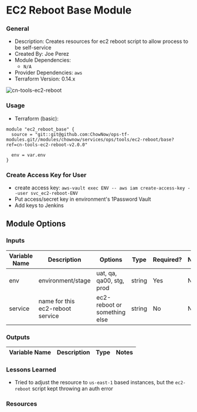 # EC2 Reboot Base Module

### General

* Description: Creates resources for ec2 reboot script to allow process to be self-service
* Created By: Joe Perez
* Module Dependencies:
  * `N/A`
* Provider Dependencies: `aws`
* Terraform Version: 0.14.x

![cn-tools-ec2-reboot](https://github.com/ChowNow/ops-tf-modules/workflows/cn-tools-ec2-reboot/badge.svg)

### Usage

* Terraform (basic):

```
module "ec2_reboot_base" {
  source = "git::git@github.com:ChowNow/ops-tf-modules.git//modules/chownow/services/ops/tools/ec2-reboot/base?ref=cn-tools-ec2-reboot-v2.0.0"

  env = var.env
}
```

### Create Access Key for User

* create access key: `aws-vault exec ENV -- aws iam create-access-key --user svc_ec2-reboot-ENV`
* Put access/secret key in environment's 1Password Vault
* Add keys to Jenkins

## Module Options


### Inputs

| Variable Name       | Description                                | Options                            |  Type   | Required? | Notes        |
| ------------------- | ------------------------------------------ | ---------------------------------- | ------- | --------- | ------------ |
| env                 | environment/stage                          | uat, qa, qa00, stg, prod           | string  | Yes       | N/A          |
| service             | name for this ec2-reboot service           | ec2-reboot or something else       | string  | No        | N/A          |



### Outputs

| Variable Name     | Description                                     | Type    | Notes |
| ----------------- | ---------------------------------------------   | ------- | ----- |



### Lessons Learned

* Tried to adjust the resource to `us-east-1` based instances, but the `ec2-reboot` script kept throwing an auth error

### Resources
